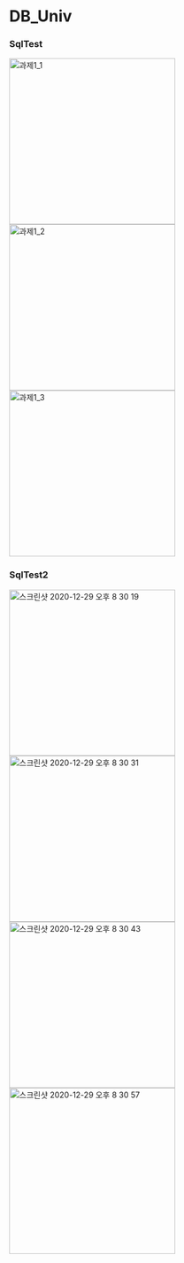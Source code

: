 # DB_Univ

### SqlTest 
<img width="300" alt="과제1_1" src="https://user-images.githubusercontent.com/70695311/103280704-62a95d00-4a14-11eb-8065-8747790e9814.png">
<img width="300" alt="과제1_2" src="https://user-images.githubusercontent.com/70695311/103280752-7ce33b00-4a14-11eb-9749-97341b9a8cdb.png">
<img width="300" alt="과제1_3" src="https://user-images.githubusercontent.com/70695311/103280760-7fde2b80-4a14-11eb-8945-600e63be9526.png">

### SqlTest2
<img width="300" alt="스크린샷 2020-12-29 오후 8 30 19" src="https://user-images.githubusercontent.com/70695311/103280898-d9465a80-4a14-11eb-96db-b330847e1f84.png">
<img width="300" alt="스크린샷 2020-12-29 오후 8 30 31" src="https://user-images.githubusercontent.com/70695311/103280901-da778780-4a14-11eb-9799-f9f30d907742.png">
<img width="300" alt="스크린샷 2020-12-29 오후 8 30 43" src="https://user-images.githubusercontent.com/70695311/103280903-dba8b480-4a14-11eb-9a92-4e9f323890fa.png">
<img width="300" alt="스크린샷 2020-12-29 오후 8 30 57" src="https://user-images.githubusercontent.com/70695311/103280907-dcd9e180-4a14-11eb-9e3f-92455d3f9194.png">
